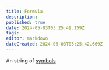 ```yaml
---
title: Formula
description: 
published: true
date: 2024-05-03T03:25:49.159Z
tags: 
editor: markdown
dateCreated: 2024-05-03T03:25:42.669Z
---
```


An string of [symbols](/logic/symbol)
